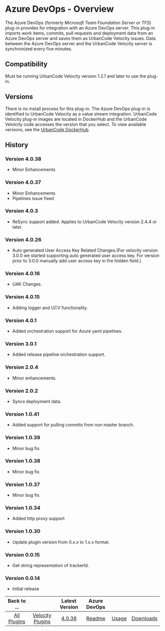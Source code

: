 
# Azure DevOps - Overview

The Azure DevOps (formerly *Microsoft Team Foundation Server or TFS*) plug-in provides for integration with an Azure DevOps server. This plug-in imports work items, commits, pull requests and deployment data from an Azure DevOps server and saves them as UrbanCode Velocity issues. Data between the Azure DevOps server and the UrbanCode Velocity server is synchronized every five minutes.

## Compatibility

Must be running UrbanCode Velocity version 1.2.1 and later to use the plug-in.

## Versions

There is no install process for this plug-in. The Azure DevOps plug-in is identified to UrbanCode Velocity as a value stream integration. UrbanCode Velocity plug-in images are located in DockerHub and the UrbanCode Velolcity code accesses the version that you select. To view available versions, see the [UrbanCode DockerHub](https://hub.docker.com/r/urbancode/ucv-ext-azure/tags).

## History

### Version 4.0.38

* Minor Enhancements

### Version 4.0.37

* Minor Enhancements
* Pipelines issue fixed

### Version 4.0.3

* ReSync support added. Applies to UrbanCode
Velocity version 2.4.4 or later.

### Version 4.0.26

* Auto generated User Access Key Related Changes.(For velocity version 3.0.0 we started supporting auto generated user access key. For version prior to 3.0.0 manually add user access key in the hidden field.)

### Version 4.0.16

* UAK Changes.

### Version 4.0.15

* Adding logger and UCV functionality.

### Version 4.0.1

* Added orchestration support for Azure yaml pipelines.

### Version 3.0.1

* Added release pipeline orchestration support.

### Version 2.0.4

* Minor enhancements.

### Version 2.0.2

* Syncs deployment data.

### Version 1.0.41

* Added support for pulling commits from non master
branch.

### Version 1.0.39

* Minor bug fix.

### Version 1.0.38

* Minor bug fix.

### Version 1.0.37

* Minor
bug fix.

### Version 1.0.34

* Added http proxy support

### Version 1.0.30

* Update plugin version from 0.x.x to
1.x.x format.

### Version 0.0.15

* Get string representation of trackerId.

### Version 0.0.14

* Initial release



|Back to ...||Latest Version|Azure DevOps |||
| :---: | :---: | :---: | :---: | :---: | :---: |
|[All Plugins](../../index.md)|[Velocity Plugins](../README.md)|[4.0.38](https://raw.githubusercontent.com/UrbanCode/IBM-UCV-PLUGINS/main/files/ucv-ext-azure/ucv-ext-azure-4.0.38.tar.7z.001)|[Readme](README.md)|[Usage](usage.md)|[Downloads](downloads.md)|
